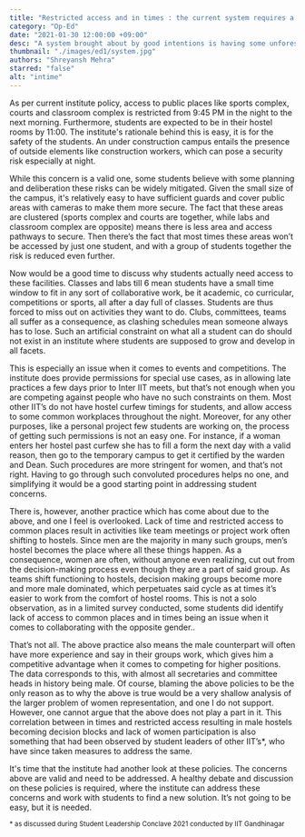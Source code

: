 ```yaml
---
title: "Restricted access and in times : the current system requires a rethink"
category: "Op-Ed"
date: "2021-01-30 12:00:00 +09:00"
desc: "A system brought about by good intentions is having some unforeseen consequences, and it’s time we talked about this..."
thumbnail: "./images/ed1/system.jpg"
authors: "Shreyansh Mehra"
starred: "false"
alt: "intime"
---
```


As per current institute policy, access to public places like sports complex, courts and classroom complex is restricted from 9:45 PM in the night to the next morning. Furthermore, students are expected to be in their hostel rooms by 11:00. The institute's rationale behind this is easy, it is for the safety of the students. An under construction campus entails the presence of outside elements like construction workers, which can pose a security risk especially at night.
 
While this concern is a valid one, some students believe with some planning and deliberation these risks can be widely mitigated. Given the small size of the campus, it's relatively easy to have sufficient guards and cover public areas with cameras to make them more secure. The fact that these areas are clustered (sports complex and courts are together, while labs and classroom complex are opposite) means there is less area and access pathways to secure. Then there’s the fact that most times these areas won’t be accessed by just one student, and with a group of students together the risk is reduced even further. 
 
Now would be a good time to discuss why students actually need access to these facilities. Classes and labs till 6 mean students have a small time window to fit in any sort of collaborative work, be it academic, co curricular, competitions or sports, all after a day full of classes. Students are thus forced to miss out on activities they want to do. Clubs, committees, teams all suffer as a consequence, as clashing schedules mean someone always has to lose. Such an artificial constraint on what all a student can do should not exist in an institute where students are supposed to grow and develop in all facets.  
 
This is especially an issue when it comes to events and competitions. The institute does provide permissions for special use cases, as in allowing late practices a few days prior to Inter IIT meets, but that’s not enough when you are competing against people who have no such constraints on them. Most other IIT’s do not have hostel curfew timings for students, and allow access to some common workplaces throughout the night. Moreover, for any other purposes, like a personal project few students are working on, the process of getting such permissions is not an easy one. For instance, if a woman enters her hostel past curfew she has to fill a form the next day with a valid reason, then go to the temporary campus to get it certified by the warden and Dean. Such procedures are more stringent for women, and that’s not right. Having to go through such convoluted procedures helps no one, and simplifying it would be a good starting point in addressing student concerns.
 
There is, however, another practice which has come about due to the above, and one I feel is overlooked. Lack of time and restricted access to common places result in activities like team meetings or project work often shifting to hostels. Since men are the majority in many such groups, men’s hostel becomes the place where all these things happen. As a consequence, women are often, without anyone even realizing, cut out from the decision-making process even though they are a part of said group. As teams shift functioning to hostels, decision making groups become more and more male dominated, which perpetuates said cycle as at times it’s easier to work from the comfort of hostel rooms. This is not a solo observation, as in a limited survey conducted, some students did identify lack of access to common places and in times being an issue when it comes to collaborating with the opposite gender.. 
 
That’s not all. The above practice also means the male counterpart will often have more experience and say in their groups work, which gives him a competitive advantage when it comes to competing for higher positions. The data corresponds to this, with almost all secretaries and committee heads in history being male. Of course, blaming the above policies to be the only reason as to why the above is true would be a very shallow analysis of the larger problem of women representation, and one I do not support. However, one cannot argue that the above does not play a part in it. This correlation between in times and restricted access resulting in male hostels becoming decision blocks and lack of women participation is also something that had been observed by student leaders of other IIT’s*, who have since taken measures to address the same.
 
It's time that the institute had another look at these policies. The concerns above are valid and need to be addressed. A healthy debate and discussion on these policies is required, where the institute can address these concerns and work with students to find a new solution. It’s not going to be easy, but it is needed.
 
<small>* as discussed during Student Leadership Conclave 2021 conducted by IIT Gandhinagar</small>
